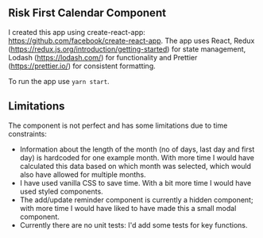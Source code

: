 ## Risk First Calendar Component

I created this app using create-react-app: https://github.com/facebook/create-react-app. The app uses React, Redux (https://redux.js.org/introduction/getting-started) for state management, Lodash (https://lodash.com/) for functionality and Prettier (https://prettier.io/) for consistent formatting.

To run the app use `yarn start`.


## Limitations

The component is not perfect and has some limitations due to time constraints:

- Information about the length of the month (no of days, last day and first day) is hardcoded for one example month. With more time I would have calculated this data based on which month was selected, which would also have allowed for multiple months.
- I have used vanilla CSS to save time. With a bit more time I would have used styled components.
- The add/update reminder component is currently a hidden component; with more time I would have liked to have made this a small modal component.
- Currently there are no unit tests: I'd add some tests for key functions.
